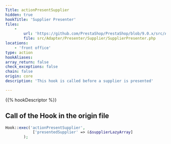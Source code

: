 ```yaml
---
Title: actionPresentSupplier
hidden: true
hookTitle: 'Supplier Presenter'
files:
    -
        url: 'https://github.com/PrestaShop/PrestaShop/blob/9.0.x/src/Adapter/Presenter/Supplier/SupplierPresenter.php'
        file: src/Adapter/Presenter/Supplier/SupplierPresenter.php
locations:
    - 'front office'
type: action
hookAliases: 
array_return: false
check_exceptions: false
chain: false
origin: core
description: 'This hook is called before a supplier is presented'

---
```


{{% hookDescriptor %}}

## Call of the Hook in the origin file

```php
Hook::exec('actionPresentSupplier',
            ['presentedSupplier' => &$supplierLazyArray]
        );
```
